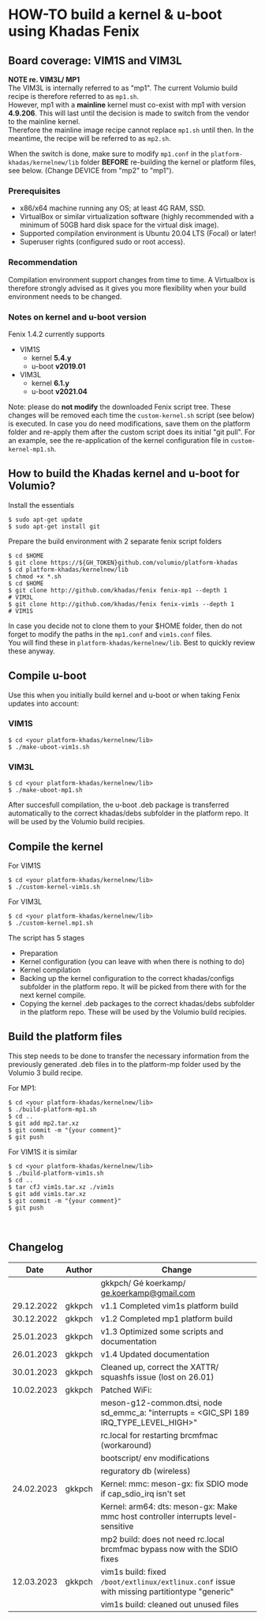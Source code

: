 # **HOW-TO build a kernel & u-boot using Khadas Fenix**
## **Board coverage: VIM1S and VIM3L** 

**NOTE re. VIM3L/ MP1**  
The VIM3L is internally referred to as "mp1". 
The current Volumio build recipe is therefore referred to as ```mp1.sh```.  
However, mp1 with a **mainline** kernel must co-exist with mp1 with version **4.9.206**.
This will last until the decision is made to switch from the vendor to the mainline kernel.   
Therefore the mainline image recipe cannot replace ```mp1.sh``` until then.
In the meantime, the recipe will be referred to as ```mp2.sh```. 

When the switch is done, make sure to modify ```mp1.conf``` in the ```platform-khadas/kernelnew/lib``` folder **BEFORE** re-building the kernel or platform files, see below.
(Change DEVICE from "mp2" to "mp1").

### **Prerequisites** 

- x86/x64 machine running any OS; at least 4G RAM, SSD.
- VirtualBox or similar virtualization software (highly recommended with a minimum of 50GB hard disk space for the virtual disk image).
- Supported compilation environment is Ubuntu 20.04 LTS (Focal) or later!
- Superuser rights (configured sudo or root access).

### **Recommendation**
Compilation environment support changes from time to time.
A Virtualbox is therefore strongly advised as it gives you more flexibility when your build environment needs to be changed.

### **Notes on kernel and u-boot version**
Fenix 1.4.2 currently supports 
- VIM1S
    - kernel **5.4.y**
    - u-boot **v2019.01**
- VIM3L
    - kernel **6.1.y** 
    - u-boot **v2021.04**

Note: please do **not modify** the downloaded Fenix script tree.
These changes will be removed each time the ```custom-kernel.sh``` script (see below) is executed.
In case you do need modifications, save them on the platform folder and re-apply them after the custom script does its initial "git pull".
For an example, see the re-application of the kernel configuration file in ```custom-kernel-mp1.sh```.

## **How to build the Khadas kernel and u-boot for Volumio?**

Install the essentials
```
$ sudo apt-get update
$ sudo apt-get install git
```

Prepare the build environment with 2 separate fenix script folders

```
$ cd $HOME
$ git clone https://${GH_TOKEN}github.com/volumio/platform-khadas
$ cd platform-khadas/kernelnew/lib
$ chmod +x *.sh
$ cd $HOME
$ git clone http://github.com/khadas/fenix fenix-mp1 --depth 1         # VIM3L
$ git clone http://github.com/khadas/fenix fenix-vim1s --depth 1       # VIM1S
```
In case you decide not to clone them to your $HOME folder, then do not forget to
modify the paths in the ```mp1.conf``` and ```vim1s.conf``` files.  
You will find these in ```platform-khadas/kernelnew/lib```. Best to quickly review these anyway.

## **Compile u-boot**

Use this when you initially build kernel and u-boot or when taking Fenix updates into account:
### VIM1S

```
$ cd <your platform-khadas/kernelnew/lib>
$ ./make-uboot-vim1s.sh
```
### VIM3L
```
$ cd <your platform-khadas/kernelnew/lib>
$ ./make-uboot-mp1.sh
```

After succesfull compilation, the u-boot .deb package is transferred automatically to the correct khadas/debs subfolder in the platform repo. It will be used by the Volumio build recipies.

## **Compile the kernel** ##

For VIM1S 
```
$ cd <your platform-khadas/kernelnew/lib>
$ ./custom-kernel-vim1s.sh
```
For VIM3L
```
$ cd <your platform-khadas/kernelnew/lib>
$ ./custom-kernel.mp1.sh
```
The script has 5 stages
- Preparation 
- Kernel configuration (you can leave with <exit> when there is nothing to do)
- Kernel compilation
- Backing up the kernel configuration to the correct khadas/configs subfolder in the platform repo. It will be picked from there with for the next kernel compile.
- Copying the kernel .deb packages to the correct khadas/debs subfolder in the platform repo. These will be used by the Volumio build recipies.

## **Build the platform files** ##

This step needs to be done to transfer the necessary information from the previously generated .deb files in to the platform-mp folder used by the Volumio 3 build recipe.

For MP1:
```
$ cd <your platform-khadas/kernelnew/lib>
$ ./build-platform-mp1.sh
$ cd ..
$ git add mp2.tar.xz
$ git commit -m "{your comment}"
$ git push
```

For VIM1S it is similar
```
$ cd <your platform-khadas/kernelnew/lib>
$ ./build-platform-vim1s.sh
$ cd ..
$ tar cfJ vim1s.tar.xz ./vim1s
$ git add vim1s.tar.xz
$ git commit -m "{your comment}"
$ git push
```

<br />

## Changelog

<sub> 

|Date|Author|Change
|---|---|---|
|||gkkpch/ Gé koerkamp/ ge.koerkamp@gmail.com
|29.12.2022|gkkpch|v1.1 Completed vim1s platform build
|30.12.2022|gkkpch|v1.2 Completed mp1 platform build
|25.01.2023|gkkpch|v1.3 Optimized some scripts and documentation
|26.01.2023|gkkpch|v1.4 Updated documentation
|30.01.2023|gkkpch|Cleaned up, correct the XATTR/ squashfs issue (lost on 26.01)
|10.02.2023|gkkpch|Patched WiFi: 
|||meson-g12-common.dtsi, node sd_emmc_a: "interrupts = <GIC_SPI 189 IRQ_TYPE_LEVEL_HIGH>"
|||rc.local for restarting brcmfmac (workaround)
|||bootscript/ env modifications
|||reguratory db (wireless)
|24.02.2023|gkkpch|Kernel: mmc: meson-gx: fix SDIO mode if cap_sdio_irq isn't set
|||Kernel: arm64: dts: meson-gx: Make mmc host controller interrupts level-sensitive
|||mp2 build: does not need rc.local brcmfmac bypass now with the SDIO fixes
|12.03.2023|gkkpch|vim1s build: fixed ```/boot/extlinux/extlinux.conf``` issue with missing partitiontype "generic"
|||vim1s build: cleaned out unused files


